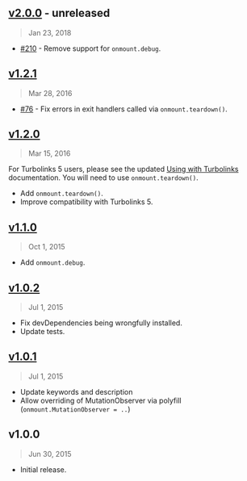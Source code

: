 ## [v2.0.0] - unreleased
> Jan 23, 2018

- [#210] - Remove support for `onmount.debug`.

[v2.0.0]: https://github.com/rstacruz/onmount/compare/v1.2.1...v2.0.0
[#210]: https://github.com/rstacruz/onmount/issues/210

## [v1.2.1]
> Mar 28, 2016

* [#76] - Fix errors in exit handlers called via `onmount.teardown()`.

[v1.2.1]: https://github.com/rstacruz/onmount/compare/v1.2.0...v1.2.1

## [v1.2.0]
> Mar 15, 2016

For Turbolinks 5 users, please see the updated [Using with Turbolinks](http://ricostacruz.com/onmount/turbolinks.html) documentation. You will need to use `onmount.teardown()`.

* Add `onmount.teardown()`.
* Improve compatibility with Turbolinks 5.

[v1.2.0]: https://github.com/rstacruz/onmount/compare/v1.1.0...v1.2.0

## [v1.1.0]
> Oct  1, 2015

* Add `onmount.debug`.

## [v1.0.2]
> Jul  1, 2015

* Fix devDependencies being wrongfully installed.
* Update tests.

## [v1.0.1]
> Jul  1, 2015

* Update keywords and description
* Allow overriding of MutationObserver via polyfill (`onmount.MutationObserver = ..`)

## v1.0.0
> Jun 30, 2015

* Initial release.

[v1.0.1]: https://github.com/rstacruz/onmount/compare/v1.0.0...v1.0.1
[v1.0.2]: https://github.com/rstacruz/onmount/compare/v1.0.1...v1.0.2
[v1.1.0]: https://github.com/rstacruz/onmount/compare/v1.0.2...v1.1.0
[#76]: https://github.com/rstacruz/onmount/issues/76
